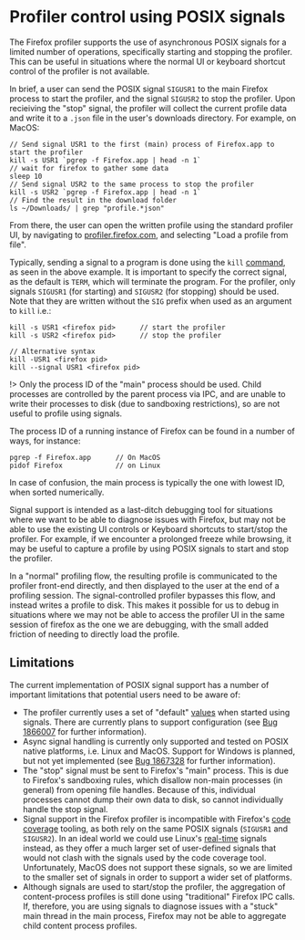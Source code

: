 
# Profiler control using POSIX signals

The Firefox profiler supports the use of asynchronous POSIX signals for a
limited number of operations, specifically starting and stopping the profiler.
This can be useful in situations where the normal UI or keyboard shortcut
control of the profiler is not available.

In brief, a user can send the POSIX signal `SIGUSR1` to the main Firefox process
to start the profiler, and the signal `SIGUSR2` to stop the profiler. Upon
recieiving the "stop" signal, the profiler will collect the current profile data
and write it to a `.json` file in the user's downloads directory. For example,
on MacOS:

    // Send signal USR1 to the first (main) process of Firefox.app to start the profiler
    kill -s USR1 `pgrep -f Firefox.app | head -n 1`
    // wait for firefox to gather some data
    sleep 10
    // Send signal USR2 to the same process to stop the profiler
    kill -s USR2 `pgrep -f Firefox.app | head -n 1`
    // Find the result in the download folder
    ls ~/Downloads/ | grep "profile.*json"

From there, the user can open the written profile using the standard profiler
UI, by navigating to [profiler.firefox.com](https://profiler.firefox.com), and selecting
"Load a profile from file".

Typically, sending a signal to a program is done using the `kill`
[command](https://man7.org/linux/man-pages/man1/kill.1.html), as seen in the
above example. It is important to specify the correct signal, as the default is
`TERM`, which will terminate the program. For the profiler, only signals
`SIGUSR1` (for starting) and `SIGUSR2` (for stopping) should be used. Note that they
are written without the `SIG` prefix when used as an argument to `kill` i.e.:

    kill -s USR1 <firefox pid>      // start the profiler
    kill -s USR2 <firefox pid>      // stop the profiler

    // Alternative syntax
    kill -USR1 <firefox pid>
    kill --signal USR1 <firefox pid>

!> Only the process ID of the "main" process should be used. Child processes are
controlled by the parent process via IPC, and are unable to write their
processes to disk (due to sandboxing restrictions), so are not useful to profile
using signals.

The process ID of a running instance of Firefox can be found in a number of
ways, for instance:

    pgrep -f Firefox.app      // On MacOS
    pidof Firefox             // on Linux

In case of confusion, the main process is typically the one with lowest ID, when
sorted numerically.

Signal support is intended as a last-ditch debugging tool for situations where
we want to be able to diagnose issues with Firefox, but may not be able to use
the existing UI controls or Keyboard shortcuts to start/stop the profiler. For
example, if we encounter a prolonged freeze while browsing, it may be useful to
capture a profile by using POSIX signals to start and stop the profiler.

In a "normal" profiling flow, the resulting profile is communicated to the
profiler front-end directly, and then displayed to the user at the end of a
profiling session. The signal-controlled profiler bypasses this flow, and
instead writes a profile to disk. This makes it possible for us to debug in
situations where we may not be able to access the profiler UI in the same
session of firefox as the one we are debugging, with the small added friction of
needing to directly load the profile.

## Limitations

The current implementation of POSIX signal support has a number of important
limitations that potential users need to be aware of:

* The profiler currently uses a set of "default"
  [values](https://searchfox.org/mozilla-central/rev/7a8904165618818f73ab7fc692ace4a57ecd38c9/tools/profiler/core/platform.cpp#633)
  when started using signals. There are currently plans to support configuration
  (see [Bug 1866007](https://bugzilla.mozilla.org/show_bug.cgi?id=1866007) for
  further information).
* Async signal handling is currently only supported and tested on POSIX native
  platforms, i.e. Linux and MacOS. Support for Windows is planned, but not yet
  implemented (see [Bug
  1867328](https://bugzilla.mozilla.org/show_bug.cgi?id=1867328) for further
  information).
* The "stop" signal must be sent to Firefox's "main" process. This is due to
  Firefox's sandboxing rules, which disallow non-main processes (in general)
  from opening file handles. Because of this, individual processes cannot dump
  their own data to disk, so cannot individually handle the stop signal.
* Signal support in the Firefox profiler is incompatible with Firefox's [code
  coverage](https://firefox-source-docs.mozilla.org/tools/code-coverage/index.html)
  tooling, as both rely on the same POSIX signals (`SIGUSR1` and `SIGUSR2`). In
  an ideal world we could use Linux's
  [real-time](https://man7.org/linux/man-pages/man7/signal.7.html) signals
  instead, as they offer a much larger set of user-defined signals that would
  not clash with the signals used by the code coverage tool. Unfortunately,
  MacOS does not support these signals, so we are limited to the smaller set of
  signals in order to support a wider set of platforms.
* Although signals are used to start/stop the profiler, the aggregation of
  content-process profiles is still done using "traditional" Firefox IPC calls.
  If, therefore, you are using signals to diagnose issues with a "stuck" main
  thread in the main process, Firefox may not be able to aggregate child content
  process profiles.
